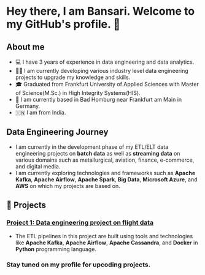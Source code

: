 # Hey there, I am Bansari. Welcome to my GitHub's profile. 👋

<!--
**vadgamabansari/vadgamabansari** is a ✨ _special_ ✨ repository because its `README.md` (this file) appears on your GitHub profile.

Here are some ideas to get you started:

- 🔭 I’m currently working on ...
- 🌱 I’m currently learning ...
- 👯 I’m looking to collaborate on ...
- 🤔 I’m looking for help with ...
- 💬 Ask me about ...
- 📫 How to reach me: ...
- 😄 Pronouns: ...
- ⚡ Fun fact: ...
-->

## About me
- 💻 I have 3 years of experience in data engineering and data analytics.
- 👩‍💻 I am currently developing various industry level data engineering projects to upgrade my knowledge and skills.
- 🎓 Graduated from Frankfurt University of Applied Sciences with Master of Science(M.Sc.) in High Integrity Systems(HIS).
- 📍 I am currently based in Bad Homburg near Frankfurt am Main in Germany.
- 🇮🇳 I am from India.


## Data Engineering Journey
- I am currently in the development phase of my ETL/ELT data engineering projects on **batch data** as well as **streaming data** on various domains such as metallurgical, aviation, finance, e-commerce, and digital media.
- I am currently exploring technologies and frameworks such as **Apache Kafka**, **Apache Airflow**, **Apache Spark**, **Big Data**, **Microsoft Azure**, and **AWS** on which my projects are based on.


## 🚀 Projects
### [Project 1: Data engineering project on flight data](https://github.com/vadgamabansari/airlines-data-engineering)
- The ETL pipelines in this project are built using tools and technologies like **Apache Kafka**, **Apache Airflow**, **Apache Cassandra**, and **Docker** in **Python** programming language.

### Stay tuned on my profile for upcoding projects.

